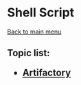 <H1>Shell Script</h1>

[Back to main menu](..%2F..%2FREADME.md)

<h2>

Topic list:
* [Artifactory](education%2FArtifactory.md)

</h2>